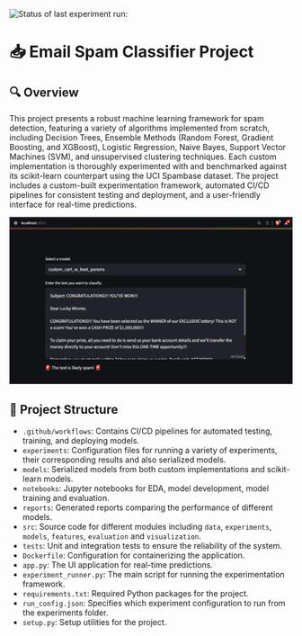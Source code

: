 ![Status of last experiment run:](https://github.com/iajaykarthick/Email-Spam-Classification/actions/workflows/run_experiment.yml/badge.svg)

# :inbox_tray: Email Spam Classifier Project

## 🔍 Overview

This project presents a robust machine learning framework for spam detection, featuring a variety of algorithms implemented from scratch, including Decision Trees, Ensemble Methods (Random Forest, Gradient Boosting, and XGBoost), Logistic Regression, Naive Bayes, Support Vector Machines (SVM), and unsupervised clustering techniques. Each custom implementation is thoroughly experimented with and benchmarked against its scikit-learn counterpart using the UCI Spambase dataset. The project includes a custom-built experimentation framework, automated CI/CD pipelines for consistent testing and deployment, and a user-friendly interface for real-time predictions.

![app image](reports/app_screenshot.png)

## :rocket: Project Structure
- `.github/workflows`: Contains CI/CD pipelines for automated testing, training, and deploying models.
- `experiments`: Configuration files for running a variety of experiments, their corresponding results and also serialized models.
- `models`: Serialized models from both custom implementations and scikit-learn models.
- `notebooks`: Jupyter notebooks for EDA, model development, model training and evaluation.
- `reports`: Generated reports comparing the performance of different models.
- `src`: Source code for different modules including `data`, `experiments`, `models`, `features`, `evaluation` and `visualization`.
- `tests`: Unit and integration tests to ensure the reliability of the system.
- `Dockerfile`: Configuration for containerizing the application.
- `app.py`: The UI application for real-time predictions.
- `experiment_runner.py`: The main script for running the experimentation framework.
- `requirements.txt`: Required Python packages for the project.
- `run_config.json`: Specifies which experiment configuration to run from the experiments folder.
- `setup.py`: Setup utilities for the project.


